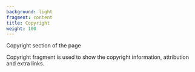 ```yaml
---
background: light
fragment: content
title: Copyright
weight: 100
---
```


Copyright section of the page

<!--more-->

Copyright fragment is used to show the copyright information, attribution and
extra links.
